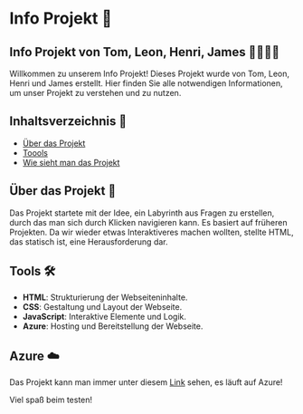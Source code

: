# Info Projekt 🚀

## Info Projekt von Tom, Leon, Henri, James 👨‍💻👩‍💻

Willkommen zu unserem Info Projekt! Dieses Projekt wurde von Tom, Leon, Henri und James erstellt. Hier finden Sie alle notwendigen Informationen, um unser Projekt zu verstehen und zu nutzen.

## Inhaltsverzeichnis 📑

- [Über das Projekt](#Über-das-Projekt-📖)
- [Toools](#Toools-🛠️)
- [Wie sieht man das Projekt](#Azure-☁️)

## Über das Projekt 📖

Das Projekt startete mit der Idee, ein Labyrinth aus Fragen zu erstellen, durch das man sich durch Klicken navigieren kann. Es basiert auf früheren Projekten. Da wir wieder etwas Interaktiveres machen wollten, stellte HTML, das statisch ist, eine Herausforderung dar.

## Tools 🛠️

- **HTML**: Strukturierung der Webseiteninhalte.
- **CSS**: Gestaltung und Layout der Webseite.
- **JavaScript**: Interaktive Elemente und Logik.
- **Azure**: Hosting und Bereitstellung der Webseite.

## Azure ☁️

Das Projekt kann man immer unter diesem [Link](https://hdf.tf/) sehen, es läuft auf Azure!

Viel spaß beim testen!